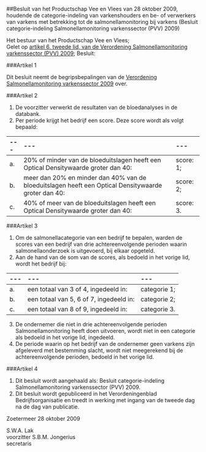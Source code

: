 <meta http-equiv='Content-Type' content='text/html; charset=utf-8' />

##Besluit van het Productschap Vee en Vlees van 28 oktober 2009, houdende de categorie-indeling van varkenshouders en be- of verwerkers van varkens met betrekking tot de salmonellamonitoring bij varkens (Besluit categorie-indeling Salmonellamonitoring varkenssector (PVV) 2009)

Het bestuur van het Productschap Vee en Vlees;  
Gelet op [artikel 6, tweede lid, van de Verordening Salmonellamonitoring varkenssector (PVV) 2009](../../../../../../../../pbo/verordening/salmonellamonitoring/varkenssector/(pvv)/2009/BWBR0027188/README.md);
Besluit:    

###Artikel 1 

Dit besluit neemt de begripsbepalingen van de [Verordening Salmonellamonitoring varkenssector 2009](../../../../../../../../pbo/verordening/salmonellamonitoring/varkenssector/(pvv)/2009/BWBR0027188/README.md) over. 

###Artikel 2 

1. De voorzitter verwerkt de resultaten van de bloedanalyses in de databank. 
2. Per periode krijgt het bedrijf een score. Deze score wordt als volgt bepaald: 

| --- | --- | --- |
|:---|:---|:---|
|a. |20% of minder van de bloeduitslagen heeft een Optical Densitywaarde groter dan 40: |score: 1; |
|b. |meer dan 20% en minder dan 40% van de bloeduitslagen heeft een Optical Densitywaarde groter dan 40: |score: 2; |
|c. |40% of meer van de bloeduitslagen heeft een Optical Densitywaarde groter dan 40: |score: 3. |

###Artikel 3 

1. Om de salmonellacategorie van een bedrijf te bepalen, warden de scores van een bedrijf van drie achtereenvolgende perioden waarin salmonellaonderzoek is uitgevoerd, bij elkaar opgeteld. 
2. Aan de hand van de som van de scores, als bedoeld in het vorige lid, wordt het bedrijf bij: 

| --- | --- | --- |
|:---|:---|:---|
|a. |een totaal van 3 of 4, ingedeeld in: |categorie 1; |
|b. |een totaal van 5, 6 of 7, ingedeeld in: |categorie 2; |
|c. |een totaal van 8 of 9, ingedeeld in: |categorie 3. |

3. De ondernemer die niet in drie achtereenvolgende perioden Salmonellamonitoring heeft doen uitvoeren, wordt niet in een categorie als bedoeld in het vorige lid, ingedeeld. 
4. De periode waarin op het bedrijf van de ondernemer geen varkens zijn afgeleverd met bestemming slacht, wordt niet meegerekend bij de achtereenvolgende perioden, bedoeld in het vorige lid. 

###Artikel 4 

1. Dit besluit wordt aangehaald als: Besluit categorie-indeling Salmonellamonitoring varkenssector (PVV) 2009. 
2. Dit besluit wordt gepubliceerd in het Verordeningenblad Bedrijfsorganisatie en treedt in werking met ingang van de tweede dag na de dag van publicatie. 

Zoetermeer 
28 oktober 2009   

S.W.A. Lak  
voorzitter 
S.B.M. Jongerius  
secretaris    
